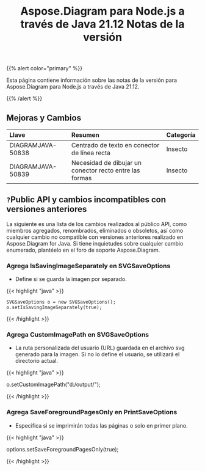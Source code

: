 ﻿---
title: Aspose.Diagram para Node.js a través de Java 21.12 Notas de la versión
type: docs
weight: 3
url: /es/java/aspose-diagram-for-node-js-via-java-21-12-release-notes/
---
{{% alert color="primary" %}}

Esta página contiene información sobre las notas de la versión para Aspose.Diagram para Node.js a través de Java 21.12.


{{% /alert %}}
## **Mejoras y Cambios**  ##

|**Llave**|**Resumen**|**Categoría**|
|:- |:- |:- |
|DIAGRAMJAVA-50838|Centrado de texto en conector de línea recta|Insecto|
|DIAGRAMJAVA-50839|Necesidad de dibujar un conector recto entre las formas|Insecto|
## `?`**Public API y cambios incompatibles con versiones anteriores**
La siguiente es una lista de los cambios realizados al público API, como miembros agregados, renombrados, eliminados o obsoletos, así como cualquier cambio no compatible con versiones anteriores realizado en Aspose.Diagram for Java. Si tiene inquietudes sobre cualquier cambio enumerado, plantéelo en el foro de soporte Aspose.Diagram.


### **Agrega IsSavingImageSeparately en SVGSaveOptions**
- Define si se guarda la imagen por separado.

{{< highlight "java" >}}

    SVGSaveOptions o = new SVGSaveOptions();
    o.setIsSavingImageSeparately(true);

{{< /highlight >}}


### **Agrega CustomImagePath en SVGSaveOptions**
- La ruta personalizada del usuario (URL) guardada en el archivo svg generado para la imagen. Si no lo define el usuario, se utilizará el directorio actual.

{{< highlight "java" >}}

  o.setCustomImagePath("d:/output/");

{{< /highlight >}}

### **Agrega SaveForegroundPagesOnly en PrintSaveOptions**
- Especifica si se imprimirán todas las páginas o solo en primer plano.

{{< highlight "java" >}}

 options.setSaveForegroundPagesOnly(true);

{{< /highlight >}}
